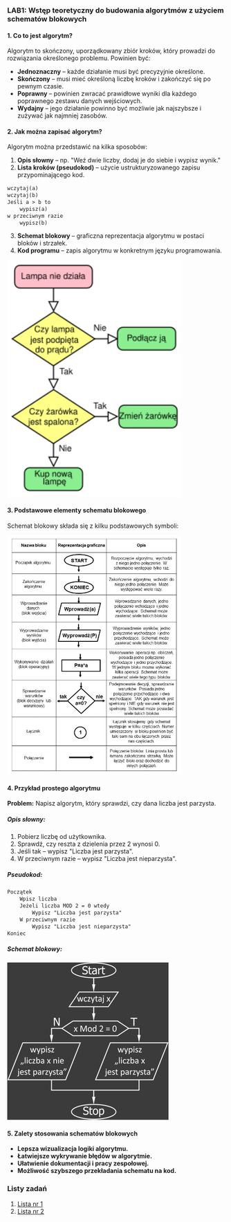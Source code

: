 ### **LAB1: Wstęp teoretyczny do budowania algorytmów z użyciem schematów blokowych**

#### **1. Co to jest algorytm?**
Algorytm to skończony, uporządkowany zbiór kroków, który prowadzi do rozwiązania określonego problemu. Powinien być:
- **Jednoznaczny** – każde działanie musi być precyzyjnie określone.
- **Skończony** – musi mieć określoną liczbę kroków i zakończyć się po pewnym czasie.
- **Poprawny** – powinien zwracać prawidłowe wyniki dla każdego poprawnego zestawu danych wejściowych.
- **Wydajny** – jego działanie powinno być możliwie jak najszybsze i zużywać jak najmniej zasobów.

#### **2. Jak można zapisać algorytm?**
Algorytm można przedstawić na kilka sposobów:
1. **Opis słowny** – np. "Weź dwie liczby, dodaj je do siebie i wypisz wynik."
2. **Lista kroków (pseudokod)** – użycie ustrukturyzowanego zapisu przypominającego kod.
```
wczytaj(a)
wczytaj(b)
Jeśli a > b to
	wypisz(a)
w przeciwnym razie
	wypisz(b)
```
3. **Schemat blokowy** – graficzna reprezentacja algorytmu w postaci bloków i strzałek.
4. **Kod programu** – zapis algorytmu w konkretnym języku programowania.

<img src="../images/01.png" width="400">

#### **3. Podstawowe elementy schematu blokowego**
Schemat blokowy składa się z kilku podstawowych symboli:

<img src="../images/02.jpg" width="400">

#### **4. Przykład prostego algorytmu**
**Problem:** Napisz algorytm, który sprawdzi, czy dana liczba jest parzysta.

##### **Opis słowny:**
1. Pobierz liczbę od użytkownika.
2. Sprawdź, czy reszta z dzielenia przez 2 wynosi 0.
3. Jeśli tak – wypisz "Liczba jest parzysta".
4. W przeciwnym razie – wypisz "Liczba jest nieparzysta".

##### **Pseudokod:**
```
Początek
    Wpisz liczba
    Jeżeli liczba MOD 2 = 0 wtedy
        Wypisz "Liczba jest parzysta"
    W przeciwnym razie
        Wypisz "Liczba jest nieparzysta"
Koniec
```

##### **Schemat blokowy:**

<img src="../images/03.png">

#### **5. Zalety stosowania schematów blokowych**
- **Lepsza wizualizacja logiki algorytmu.**
- **Łatwiejsze wykrywanie błędów w algorytmie.**
- **Ułatwienie dokumentacji i pracy zespołowej.**
- **Możliwość szybszego przekładania schematu na kod.**

### Listy zadań
1. [Lista nr 1](../excercises/list01.md)
2. [Lista nr 2](../excercises/list02.md)
